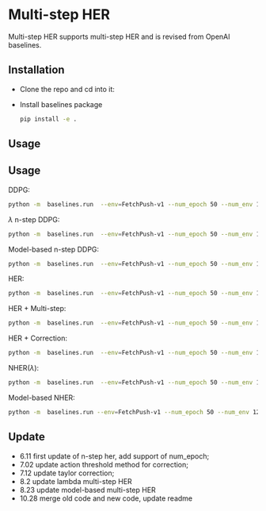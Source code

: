 # Multi-step HER
Multi-step HER supports multi-step HER and is revised from OpenAI baselines.

## Installation
- Clone the repo and cd into it:

- Install baselines package
    ```bash
    pip install -e .
    ```


## Usage

## Usage
DDPG:
```bash
python -m  baselines.run  --env=FetchPush-v1 --num_epoch 50 --num_env 12 --noher True --log_path=~/logs/FetchPush_env12/ --save_path=~/ddpg/fetchpush/
```
$\lambda$ n-step DDPG:
```bash
python -m  baselines.run  --env=FetchPush-v1 --num_epoch 50 --num_env 12 --mode lambda --lamb 0.7 --n_step 2 --noher True --log_path=~/logs/FetchPush_env12/ --save_path=~/lddpg/fetchpush/
```
Model-based n-step DDPG:
```bash
python -m  baselines.run  --env=FetchPush-v1 --num_epoch 50 --num_env 12 --mode dynamic --alpha 0.5 --n_step 2 --noher True --log_path=~/logs/FetchPush_env12/ --save_path=~/mddpg/fetchpush/
```
HER:
```bash
python -m  baselines.run  --env=FetchPush-v1 --num_epoch 50 --num_env 12 --log_path=~/logs/FetchPush_env12/ --save_path=~/her/fetchpush/
```
HER + Multi-step:
```bash
python -m  baselines.run  --env=FetchPush-v1 --num_epoch 50 --num_env 12  --n_step 2 --mode nstep --log_path=~/logs/FetchPush_env12_nstep_2/ --save_path=~/policies/nstepher/fetchpush/
```
HER + Correction:
```bash
python -m  baselines.run  --env=FetchPush-v1 --num_epoch 50 --num_env 12  --n_step 2 --mode correct --cor_rate 1 --log_path=~/logs/FetchPush_env12_nstep_2/ --save_path=~/policies/nstepher/fetchpush/
```
NHER($\lambda$):
```bash
python -m  baselines.run  --env=FetchPush-v1 --num_epoch 50 --num_env 12  --n_step 2 --mode lambda --lamb 0.7 --log_path=~/logs/FetchPush_env12_nstep_2/ --save_path=~/policies/nher_lambda/fetchpush/
```
Model-based NHER:
```bash
python -m  baselines.run --env=FetchPush-v1 --num_epoch 50 --num_env 12  --n_step 2 --mode dynamic --alpha 0.5 --log_path=~/logs/FetchPush_env12_nstep_2/ --save_path=~/policies/mnher/fetchpush/
```


## Update
* 6.11 first update of n-step her, add support of num_epoch;
* 7.02 update action threshold method for correction;
* 7.12 update taylor correction;
* 8.2 update lambda multi-step HER
* 8.23 update model-based multi-step HER
* 10.28 merge old code and new code, update readme

